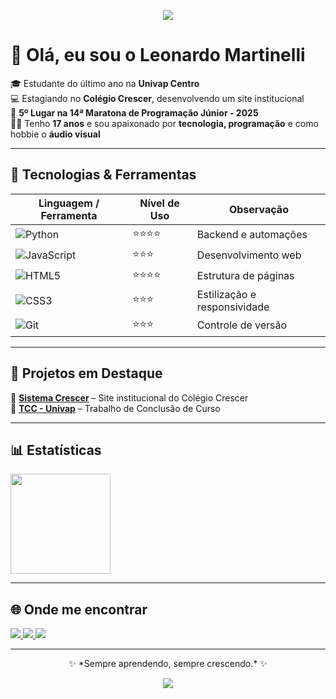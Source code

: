 <!-- Banner animado ou imagem de destaque -->
<p align="center">
  <img src="https://capsule-render.vercel.app/api?type=waving&color=0:ff0080,100:7928ca&height=200&section=header&text=%20Martinelli&fontSize=40&fontColor=fff&animation=fadeIn" />
</p>

# 👋 Olá, eu sou o Leonardo Martinelli  

🎓 Estudante do último ano na **Univap Centro**  
💻 Estagiando no **Colégio Crescer**, desenvolvendo um site institucional  
🏅 **5º Lugar na 14ª Maratona de Programação Júnior - 2025**  
🧑‍💻 Tenho **17 anos** e sou apaixonado por **tecnologia, programação** e como hobbie o **áudio visual**  

---

## 🚀 Tecnologias & Ferramentas  

| Linguagem / Ferramenta | Nível de Uso | Observação |
|------------------------|--------------|-------------|
| ![Python](https://img.shields.io/badge/Python-3776AB?style=for-the-badge&logo=python&logoColor=white) | ⭐⭐⭐⭐ | Backend e automações |
| ![JavaScript](https://img.shields.io/badge/JavaScript-323330?style=for-the-badge&logo=javascript&logoColor=F7DF1E) | ⭐⭐⭐ | Desenvolvimento web |
| ![HTML5](https://img.shields.io/badge/HTML5-E34F26?style=for-the-badge&logo=html5&logoColor=white) | ⭐⭐⭐⭐ | Estrutura de páginas |
| ![CSS3](https://img.shields.io/badge/CSS3-1572B6?style=for-the-badge&logo=css3&logoColor=white) | ⭐⭐⭐ | Estilização e responsividade |
| ![Git](https://img.shields.io/badge/Git-F05032?style=for-the-badge&logo=git&logoColor=white) | ⭐⭐⭐ | Controle de versão |

---

## 📌 Projetos em Destaque  

🔗 [**Sistema Crescer**](https://github.com/leoomartinelli/sistema_crescer) – Site institucional do Colégio Crescer  
📑 [**TCC - Univap**](https://github.com/leoomartinelli/TCC) – Trabalho de Conclusão de Curso  

---

## 📊 Estatísticas  

<p align="left">
  <img height="160em" src="https://github-readme-stats.vercel.app/api/top-langs/?username=leoomartinelli&layout=compact&theme=radical"/>
</p>

---

## 🌐 Onde me encontrar  

<p align="left">
  <a href="mailto:leomartinelli07@gmail.com" target="_blank">
    <img src="https://img.shields.io/badge/Gmail-D14836?style=for-the-badge&logo=gmail&logoColor=white" />
  </a>
  <a href="https://instagram.com/_leomartinelli" target="_blank">
    <img src="https://img.shields.io/badge/Instagram%20Pessoal-E4405F?style=for-the-badge&logo=instagram&logoColor=white" />
  </a>
  <a href="https://instagram.com/martinelli.raw" target="_blank">
    <img src="https://img.shields.io/badge/Instagram%20Criativo-833AB4?style=for-the-badge&logo=instagram&logoColor=white" />
  </a>
</p>

---

<p align="center">
  ✨ *Sempre aprendendo, sempre crescendo.* ✨
</p>

<!-- Rodapé animado -->
<p align="center">
  <img src="https://capsule-render.vercel.app/api?type=waving&color=0:7928ca,100:ff0080&height=120&section=footer"/>
</p>
